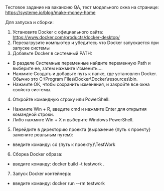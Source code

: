 Тестовое задание на вакансию QA, тест модального окна на странице: https://systeme.io/blog/make-money-home

Для запуска и сборки:
1. Установите Docker c официального сайта: https://www.docker.com/products/docker-desktop/
2. Перезагрузите компьютер и убедитесь что Docker запускается при запуске системы
3. Добавьте Docker в системный PATH:
  - В разделе Системные переменные найдите переменную Path и выберите ее, затем нажмите Изменить....
  - Нажмите Создать и добавьте путь к папке, где установлен Docker. Обычно это C:\Program Files\Docker\Docker\resources\bin.
  - Нажмите ОК, чтобы сохранить изменения, и закройте все окна свойств системы.
4. Откройте командную строку или PowerShell:
  - Нажмите Win + R, введите cmd и нажмите Enter для открытия командной строки.
  - Либо нажмите Win + X и выберите Windows PowerShell.
5. Перейдите в директорию проекта (выражение {путь к проекту} замените реальным путем):
  - введите команду: cd {путь к проекту}\TestWork
6. Сборка Docker образа:
  - введите команду: docker build -t testwork .
7. Запуск Docker контейнера: 
  - введите команду: docker run --rm testwork
